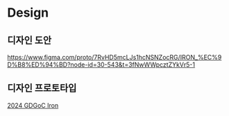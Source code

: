 # Design

## 디자인 도안
https://www.figma.com/proto/7RvHD5mcLJs1hcNSNZocRG/IRON_%EC%9D%B8%ED%94%BD?node-id=30-543&t=3fNwWWpcztZYkVr5-1

## 디자인 프로토타입
[2024 GDGoC Iron](https://github.com/2024-GDGoC-Iron)

